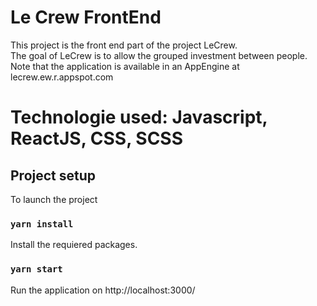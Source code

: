 # Le Crew FrontEnd

This project is the front end part of the project LeCrew.\
The goal of LeCrew is to allow the grouped investment between people.\
Note that the application is available in an AppEngine at lecrew.ew.r.appspot.com

# Technologie used: Javascript, ReactJS, CSS, SCSS

## Project setup

To launch the project

### `yarn install`

Install the requiered packages.

### `yarn start`

Run the application on http://localhost:3000/
